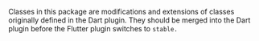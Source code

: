 Classes in this package are modifications and extensions of classes
originally defined in the Dart plugin. They should be merged into
the Dart plugin before the Flutter plugin switches to `stable.`
